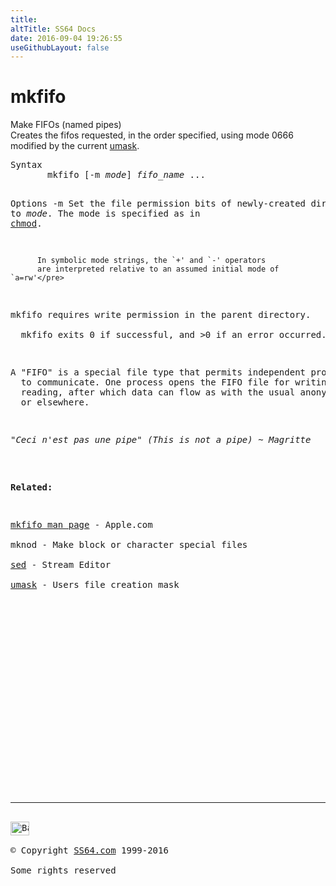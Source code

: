 ```yaml
---
title:
altTitle: SS64 Docs
date: 2016-09-04 19:26:55
useGithubLayout: false
---
```

<!-- #BeginLibraryItem "/Library/head_osx.lbi" --><!-- #EndLibraryItem --><h1>mkfifo</h1> 
<p>Make FIFOs (named pipes)<br>
  Creates the fifos requested, in the order specified, using mode 0666 modified 
by the current <a href="umask.html">umask</a>. </p>
<pre>Syntax
       mkfifo [-m <i>mode</i>] <i>fifo_name</i> ...

Options
  -m      Set the file permission bits of newly-created
          directories to<i> mode</i>. The mode is specified as in <a href="chmod.html">chmod</a>.

          In symbolic mode strings, the `+' and `-' operators
          are interpreted relative to an assumed initial mode of `a=rw'</pre>
<p>mkfifo requires write permission in the parent directory.<br>
  mkfifo exits 0 if successful, and &gt;0 if an error occurred.</p>
<p>A "FIFO" is a special file type that permits independent processes 
  to communicate. One process opens the FIFO file for writing, and another for 
  reading, after which data can flow as with the usual anonymous pipe in shells 
  or elsewhere.</p>
<p class="quote"><i>"Ceci n'est pas une pipe" (This is not a pipe) ~ Magritte 
  </i></p>
<p><b>Related:</b></p>
<p><a href="https://developer.apple.com/legacy/library/documentation/Darwin/Reference/ManPages/man1/mkfifo.1.html">mkfifo man page</a> - Apple.com<br>
mknod - Make block or character special files <br>
<a href="sed.html">sed</a> - Stream Editor<br>
<a href="umask.html">umask</a> - Users file creation mask</p><!-- #BeginLibraryItem "/Library/foot_osx.lbi" --><p>
<!-- OSX300 -->
<ins class="adsbygoogle" style="display:inline-block;width:300px;height:250px" data-ad-client="ca-pub-6140977852749469" data-ad-slot="1823340303"></ins>
<script>
(adsbygoogle = window.adsbygoogle || []).push({});
</script></p>
<hr>
<div id="bl" class="footer"><a href="mkfifo.html#"><img src="../images/top.png" width="30" height="22" alt="Back to the Top"></a></div>
<div id="br" class="footer, tagline">© Copyright <a href="../index.html">SS64.com</a> 1999-2016<br>
Some rights reserved</div><!-- #EndLibraryItem -->
